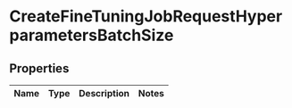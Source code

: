 
# CreateFineTuningJobRequestHyperparametersBatchSize

## Properties
| Name | Type | Description | Notes |
| ------------ | ------------- | ------------- | ------------- |



